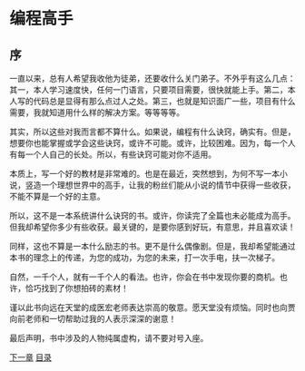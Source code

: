 # 编程高手
## 序 
    
一直以来，总有人希望我收他为徒弟，还要收什么关门弟子。不外乎有这么几点：其一，本人学习速度快，任何一门语言，只要项目需要，很快就能上手。第二，本人写的代码总是显得有那么点过人之处。第三，也就是知识面广一些，项目有什么需要，我就知道用什么样的解决方案。等等等等。
        
其实，所以这些对我而言都不算什么。如果说，编程有什么诀窍，确实有。但是，想要你也能掌握或学会这些诀窍，或许不可能。或许，比较困难。因为，每一个人有每一个人自己的长处。所以，有些诀窍可能对你不适用。
    
本质上，写一个好的教材是非常难的。也是在最近，突然想到，为何不写一本小说，竖造一个理想世界中的高手，让我的粉丝们能从小说的情节中获得一些收获，不能不算是一个好的主意。
    
所以，这不是一本系统讲什么诀窍的书。或许，你读完了全篇也未必能成为高手。但我却希望你多少有些收获。最关键的，是要你感到好玩，有意思，并且喜欢读！
    
同样，这也不算是一本什么励志的书。更不是什么偶像剧。但是，我却希望能通过本书的理念上的传递，为您的成功，为您的未来，打一次手电，扶一次梯子。    
    
自然，一千个人，就有一千个人的看法。也许，你会在书中发现你要的商机。也许，恰巧找到了你想拍砖的素材！
    
谨以此书向远在天堂的成医宏老师表达崇高的敬意。愿天堂没有烦恼。同时也向贾向前老师和一切帮助过我的人表示深深的谢意！
    
最后声明，书中涉及的人物纯属虚构，请不要对号入座。
    
    
    
[下一章](https://github.com/BardoQi/CodeGuru/blob/master/docs/chapter_001.md  "下一章")
[目录](https://github.com/BardoQi/CodeGuru  "目录")